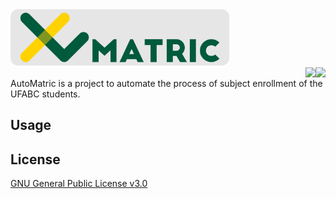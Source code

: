 <img alt="AutoMatric logo" src="https://raw.githubusercontent.com/pi-etro/AutoMatric/master/logos/lg_matric_gray.png" width="350">
<br>
<img align="right" src="https://img.shields.io/badge/License-GPLv3-blue.svg"><img align="right" src="https://img.shields.io/badge/Made%20with-Java-1f425f.svg">
<br>
AutoMatric is a project to automate the process of subject enrollment of the UFABC students.

## Usage



## License
[GNU General Public License v3.0](https://www.gnu.org/licenses/gpl-3.0.html)
